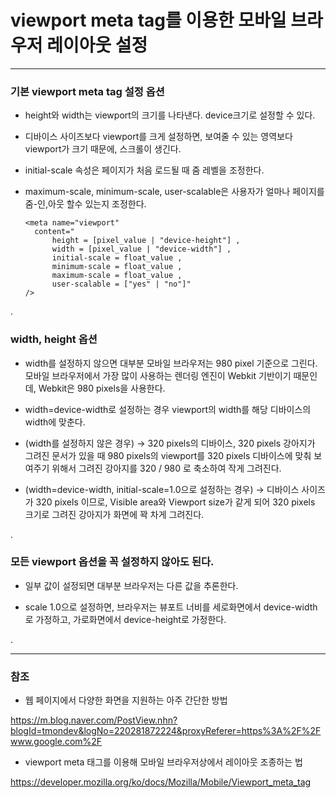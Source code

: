 # viewport meta tag를 이용한 모바일 브라우저 레이아웃 설정

***

### 기본 viewport meta tag 설정 옵션 

  - height와 width는 viewport의 크기를 나타낸다. device크기로 설정할 수 있다. 
  
  - 디바이스 사이즈보다 viewport를 크게 설정하면, 보여줄 수 있는 영역보다 viewport가 크기 때문에, 스크롤이 생긴다.
  
  - initial-scale 속성은 페이지가 처음 로드될 때 줌 레벨을 조정한다. 
  
  - maximum-scale, minimum-scale, user-scalable은 사용자가 얼마나 페이지를 줌-인,아웃 할수 있는지 조정한다.

        
        <meta name="viewport"
          content="
              height = [pixel_value | "device-height"] ,
              width = [pixel_value | "device-width"] ,
              initial-scale = float_value ,
              minimum-scale = float_value ,
              maximum-scale = float_value ,
              user-scalable = ["yes" | "no"]"
        />

.

### width, height 옵션

   - width를 설정하지 않으면 대부분 모바일 브라우저는 980 pixel 기준으로 그린다. 모바일 브라우저에서 가장 많이 사용하는 렌더링 엔진이 Webkit 기반이기 때문인데, Webkit은 980 pixels을 사용한다.
        
   - width=device-width로 설정하는 경우 viewport의 width를 해당 디바이스의 width에 맞춘다. 
   
   - (width를 설정하지 않은 경우) -> 320 pixels의 디바이스, 320 pixels 강아지가 그려진 문서가 있을 때 980 pixels의 viewport를 320 pixels 디바이스에 맞춰 보여주기 위해서 그려진 강아지를 320 / 980 로 축소하여 작게 그려진다.
   
   - (width=device-width, initial-scale=1.0으로 설정하는 경우) -> 디바이스 사이즈가 320 pixels 이므로, Visible area와 Viewport size가 같게 되어 320 pixels 크기로 그려진 강아지가 화면에 꽉 차게 그려진다.
        
.

### 모든 viewport 옵션을 꼭 설정하지 않아도 된다.

   - 일부 값이 설정되면 대부분 브라우저는 다른 값을 추론한다.
   
   - scale 1.0으로 설정하면, 브라우저는 뷰포트 너비를 세로화면에서 device-width로 가정하고, 가로화면에서 device-height로 가정한다.

.

***
 
### 참조
 
  - 웹 페이지에서 다양한 화면을 지원하는 아주 간단한 방법
  
  <https://m.blog.naver.com/PostView.nhn?blogId=tmondev&logNo=220281872224&proxyReferer=https%3A%2F%2Fwww.google.com%2F>
  
  - viewport meta 태그를 이용해 모바일 브라우저상에서 레이아웃 조종하는 법
  
  <https://developer.mozilla.org/ko/docs/Mozilla/Mobile/Viewport_meta_tag>